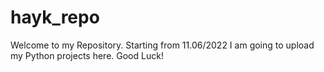 # hayk_repo
Welcome to my Repository.
Starting from 11.06/2022 I am going to upload my Python projects here.
Good Luck! 
